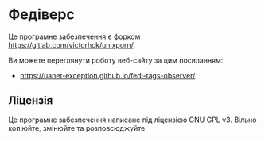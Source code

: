 # Федіверс

Це програмне забезпечення є форком https://gitlab.com/victorhck/unixporn/.

Ви можете переглянути роботу веб-сайту за цим посиланням:
* https://uanet-exception.github.io/fedi-tags-observer/

## Ліцензія

Це програмне забезпечення написане під ліцензією GNU GPL v3. Вільно копіюйте, змінюйте та розповсюджуйте.
